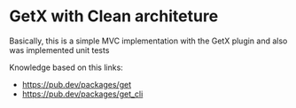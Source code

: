 # GetX with Clean architeture

Basically, this is a simple MVC implementation with the GetX plugin and also was implemented unit tests

Knowledge based on this links:

- https://pub.dev/packages/get
- https://pub.dev/packages/get_cli
